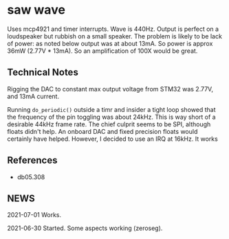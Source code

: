 # saw wave

Uses mcp4921 and timer interrupts. Wave is 440Hz. Output is perfect on a loudspeaker
but rubbish on a small speaker. The problem is likely to be lack of power: as noted
below output was at about 13mA. So power is approx 36mW (2.77V * 13mA). 
So an amplification of 100X would be great.


## Technical Notes

Rigging the DAC to constant max output voltage from STM32 was 2.77V, and 13mA current. 


Running `do_periodic()` outside a timr and insider a tight loop showed that the frequency
of the pin toggling was about 24kHz. This is way short of a desirable 44kHz frame rate. 
The chief culprit seems to be SPI, although floats didn't help. An onboard DAC and 
fixed precision floats would certainly have helped.
However, I decided to use an IRQ at 16kHz. It works


## References

* db05.308


## NEWS

2021-07-01	Works.

2021-06-30 	Started. Some aspects working (zeroseg).
